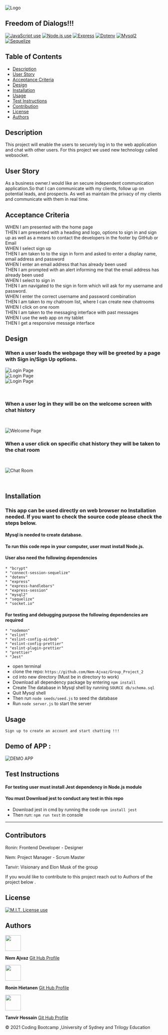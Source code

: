 ![Logo](assets/img/Chirper.png)

## Freedom of Dialogs!!!

<a href="https://img.shields.io/badge/JavaScipt-100%25-yellow"><img alt="JavaScript use" src="https://img.shields.io/badge/JavaScipt-100%25-yellow"></a> <a href="https://img.shields.io/badge/Used-Node.js-red"><img alt="Node.js use" src="https://img.shields.io/badge/Used-Node.js-red"></a> <a href="https://img.shields.io/badge/Used-Express-orange"><img alt="Express" src="https://img.shields.io/badge/Used-Express-orange"></a> <a href="https://img.shields.io/badge/Used-Dotenv-blueviolet"><img alt="Dotenv" src="https://img.shields.io/badge/Used-Dotenv-blueviolet"></a> <a href="https://img.shields.io/badge/Used-Mysql2-informational"><img alt="Mysql2" src="https://img.shields.io/badge/Used-Mysql2-informational"></a> <a href="https://img.shields.io/badge/Used-Sequelize-success"><img alt="Sequelize" src="https://img.shields.io/badge/Used-Sequelize-success"></a>

## Table of Contents

- [Description](#description)
- [User Story](#user-story)
- [Acceptance Criteria](#acceptance-criteria)
- [Design](#design) 
- [Installation](#installation)
- [Usage](#usage)
- [Test Instructions](#test-instructions)
- [Contribution](#contribution)
- [License](#license)
- [Authors](#authors)

## Description

This project will enable the users to securely log in to the web application and chat with other users. For this project we used new technology called websocket.

## User Story

As a business owner.I would like an secure independent communication application.So that I can communicate with my clients, follow up on potential leads, and prospects. As well as maintain the privacy of my clients and communicate with them in real time.

## Acceptance Criteria

WHEN I am presented with the home page <br />
THEN I am presented with a heading and logo, options to sign in and sign up as well as a means to contact the developers in the footer by GitHub or Email<br />
WHEN I select sign up <br />
THEN I am taken to to the sign in form and asked to enter a display name, email address and password <br />
WHEN I enter an email address that has already been used <br />
THEN I am prompted with an alert informing me that the email address has already been used <br />
WHEN I select to sign in <br />
THEN I am navigated to the sign in form which will ask for my username and password. <br />
WHEN I enter the correct username and password combination<br />
THEN I am taken to my chatroom list, where I can create new chatrooms  <br />
WHEN I click on one room <br />
THEN I am taken to the messaging interface with past messages <br />
WHEN I use the web app on my tablet <br />
THEN I get a responsive message interface <br />  

## Design

### When a user loads the webpage they will be greeted by a page with Sign in/Sign Up options. <br />

![Login Page](assets/img/wireframe1.png)
<br/>
![Login Page](assets/img/wireframe2.png)
<br/>
![Login Page](assets/img/wireframe3.png)

<br/>

### When a user log in they will be on the welcome screen with chat history

<br/>

![Welcome Page](assets/img/wireframe4.png)

### When a user click on specific chat history they will be taken to the chat room

<br/>

![Chat Room](assets/img/wireframe5.png)

<br/>  

## Installation  
### This app can be used directly on web browser no Installation needed. If you want to check the source code please check the steps below.
#### Mysql is needed to create database. 

#### To run this code repo in your computer, user must install Node.js. 
#### User also need the following dependencies

    * "bcrypt"
    * "connect-session-sequelize"
    * "dotenv"
    * "express"
    * "express-handlebars"
    * "express-session"
    * "mysql2"
    * "sequelize"
    * "socket.io"
#### For testing and debugging purpose the following dependencies are required

    * "nodemon"
    * "eslint"
    * "eslint-config-airbnb"
    * "eslint-config-prettier" 
    * "eslint-plugin-prettier" 
    * "prettier" 
    * "Jest"


- open terminal
- clone the repo: `https://github.com/Nem-Ajvaz/Group_Project_2`
- cd into new directory (Must be in directory to work) 
- Download all dependency package by entering `npm install`
- Create The database in Mysql shell by running `SOURCE db/schema.sql`
- Quit Mysql shell
- Then run `node seeds/seed.js` to seed the database
- Run `node server.js` to start the server


## Usage

```
Sign up to create an account and start chatting !!!
```


## Demo of APP :

![DEMO APP](./assets/img/)  

## Test Instructions
#### For testing user must install Jest dependency in Node.js module
#### You must Download jest to conduct any test in this repo  
- Download jest in cmd by running the code `npm install jest`
- Then run: `npm run test` in console



-------------------------------------------------------------------------------------------------------------------------------------------------------
## Contributors

Ronin: Frontend Developer - Designer  

Nem: Project Manager - Scrum Master  

Tanvir: Visionary and Elon Musk of the group

If you would like to contribute to this project reach out to Authors of the project below . 


## License

<a href="https://img.shields.io/badge/License-MIT-brightgreen"><img alt="M.I.T. License use" src="https://img.shields.io/badge/License-MIT-brightgreen"></a>



## Authors  
<img src="assets/img/nem.png" width="50">  

**Nem Ajvaz** [Git Hub Profile](https://github.com/Nem-Ajvaz) 

<img src="assets/img/ronin.jpg" width="50">  

**Ronin Hietanen** [Git Hub Profile](https://github.com/RoninHietanen)  

<img src="assets/img/tanvir.jpg" width="50">

**Tanvir Hossain** [Git Hub Profile](https://github.com/thossain89)  



&copy; 2021 Coding Bootcamp ,University of Sydney and Trilogy Education
